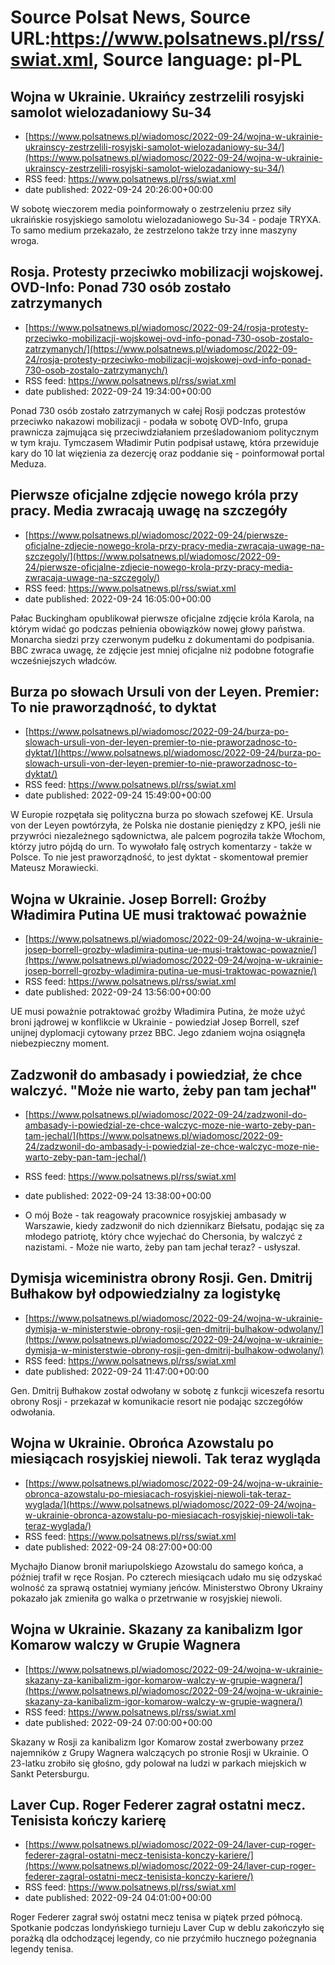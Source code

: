 # Source Polsat News, Source URL:https://www.polsatnews.pl/rss/swiat.xml, Source language: pl-PL

## Wojna w Ukrainie. Ukraińcy zestrzelili rosyjski samolot wielozadaniowy Su-34
 - [https://www.polsatnews.pl/wiadomosc/2022-09-24/wojna-w-ukrainie-ukrainscy-zestrzelili-rosyjski-samolot-wielozadaniowy-su-34/](https://www.polsatnews.pl/wiadomosc/2022-09-24/wojna-w-ukrainie-ukrainscy-zestrzelili-rosyjski-samolot-wielozadaniowy-su-34/)
 - RSS feed: https://www.polsatnews.pl/rss/swiat.xml
 - date published: 2022-09-24 20:26:00+00:00

W sobotę wieczorem media poinformowały o zestrzeleniu przez siły ukraińskie rosyjskiego samolotu wielozadaniowego Su-34 - podaje TRYXA. To samo medium przekazało, że zestrzelono także trzy inne maszyny wroga.

## Rosja. Protesty przeciwko mobilizacji wojskowej. OVD-Info: Ponad 730 osób zostało zatrzymanych
 - [https://www.polsatnews.pl/wiadomosc/2022-09-24/rosja-protesty-przeciwko-mobilizacji-wojskowej-ovd-info-ponad-730-osob-zostalo-zatrzymanych/](https://www.polsatnews.pl/wiadomosc/2022-09-24/rosja-protesty-przeciwko-mobilizacji-wojskowej-ovd-info-ponad-730-osob-zostalo-zatrzymanych/)
 - RSS feed: https://www.polsatnews.pl/rss/swiat.xml
 - date published: 2022-09-24 19:34:00+00:00

Ponad 730 osób zostało zatrzymanych w całej Rosji podczas protestów przeciwko nakazowi mobilizacji - podała w sobotę OVD-Info, grupa prawnicza zajmująca się przeciwdziałaniem prześladowaniom politycznym w tym kraju. Tymczasem Władimir Putin podpisał ustawę, która przewiduje kary do 10 lat więzienia za dezercję oraz poddanie się - poinformował portal Meduza.

## Pierwsze oficjalne zdjęcie nowego króla przy pracy. Media zwracają uwagę na szczegóły
 - [https://www.polsatnews.pl/wiadomosc/2022-09-24/pierwsze-oficjalne-zdjecie-nowego-krola-przy-pracy-media-zwracaja-uwage-na-szczegoly/](https://www.polsatnews.pl/wiadomosc/2022-09-24/pierwsze-oficjalne-zdjecie-nowego-krola-przy-pracy-media-zwracaja-uwage-na-szczegoly/)
 - RSS feed: https://www.polsatnews.pl/rss/swiat.xml
 - date published: 2022-09-24 16:05:00+00:00

Pałac Buckingham opublikował pierwsze oficjalne zdjęcie króla Karola, na którym widać go podczas pełnienia obowiązków nowej głowy państwa. Monarcha siedzi przy czerwonym pudełku z dokumentami do podpisania. BBC zwraca uwagę, że zdjęcie jest mniej oficjalne niż podobne fotografie wcześniejszych władców.

## Burza po słowach Ursuli von der Leyen. Premier: To nie praworządność, to dyktat
 - [https://www.polsatnews.pl/wiadomosc/2022-09-24/burza-po-slowach-ursuli-von-der-leyen-premier-to-nie-praworzadnosc-to-dyktat/](https://www.polsatnews.pl/wiadomosc/2022-09-24/burza-po-slowach-ursuli-von-der-leyen-premier-to-nie-praworzadnosc-to-dyktat/)
 - RSS feed: https://www.polsatnews.pl/rss/swiat.xml
 - date published: 2022-09-24 15:49:00+00:00

W Europie rozpętała się polityczna burza po słowach szefowej KE. Ursula von der Leyen powtórzyła, że Polska nie dostanie pieniędzy z KPO, jeśli nie przywróci niezależnego sądownictwa, ale palcem pogroziła także Włochom, którzy jutro pójdą do urn. To wywołało falę ostrych komentarzy - także w Polsce. To nie jest praworządność, to jest dyktat - skomentował premier Mateusz Morawiecki.

## Wojna w Ukrainie. Josep Borrell: Groźby Władimira Putina UE musi traktować poważnie
 - [https://www.polsatnews.pl/wiadomosc/2022-09-24/wojna-w-ukrainie-josep-borrell-grozby-wladimira-putina-ue-musi-traktowac-powaznie/](https://www.polsatnews.pl/wiadomosc/2022-09-24/wojna-w-ukrainie-josep-borrell-grozby-wladimira-putina-ue-musi-traktowac-powaznie/)
 - RSS feed: https://www.polsatnews.pl/rss/swiat.xml
 - date published: 2022-09-24 13:56:00+00:00

UE musi poważnie potraktować groźby Władimira Putina, że ​​może użyć broni jądrowej w konflikcie w Ukrainie - powiedział Josep Borrell, szef unijnej dyplomacji cytowany przez BBC. Jego zdaniem wojna osiągnęła niebezpieczny moment.

## Zadzwonił do ambasady i powiedział, że chce walczyć. "Może nie warto, żeby pan tam jechał"
 - [https://www.polsatnews.pl/wiadomosc/2022-09-24/zadzwonil-do-ambasady-i-powiedzial-ze-chce-walczyc-moze-nie-warto-zeby-pan-tam-jechal/](https://www.polsatnews.pl/wiadomosc/2022-09-24/zadzwonil-do-ambasady-i-powiedzial-ze-chce-walczyc-moze-nie-warto-zeby-pan-tam-jechal/)
 - RSS feed: https://www.polsatnews.pl/rss/swiat.xml
 - date published: 2022-09-24 13:38:00+00:00

- O mój Boże - tak reagowały pracownice rosyjskiej ambasady w Warszawie, kiedy zadzwonił do nich dziennikarz Biełsatu, podając się za młodego patriotę, który chce wyjechać do Chersonia, by walczyć z nazistami. - Może nie warto, żeby pan tam jechał teraz? - usłyszał.

## Dymisja wiceministra obrony Rosji. Gen. Dmitrij Bułhakow był odpowiedzialny za logistykę
 - [https://www.polsatnews.pl/wiadomosc/2022-09-24/wojna-w-ukrainie-dymisja-w-ministerstwie-obrony-rosji-gen-dmitrij-bulhakow-odwolany/](https://www.polsatnews.pl/wiadomosc/2022-09-24/wojna-w-ukrainie-dymisja-w-ministerstwie-obrony-rosji-gen-dmitrij-bulhakow-odwolany/)
 - RSS feed: https://www.polsatnews.pl/rss/swiat.xml
 - date published: 2022-09-24 11:47:00+00:00

Gen. Dmitrij Bułhakow został odwołany w sobotę z funkcji wiceszefa resortu obrony Rosji - przekazał w komunikacie resort nie podając szczegółów odwołania.

## Wojna w Ukrainie. Obrońca Azowstalu po miesiącach rosyjskiej niewoli. Tak teraz wygląda
 - [https://www.polsatnews.pl/wiadomosc/2022-09-24/wojna-w-ukrainie-obronca-azowstalu-po-miesiacach-rosyjskiej-niewoli-tak-teraz-wyglada/](https://www.polsatnews.pl/wiadomosc/2022-09-24/wojna-w-ukrainie-obronca-azowstalu-po-miesiacach-rosyjskiej-niewoli-tak-teraz-wyglada/)
 - RSS feed: https://www.polsatnews.pl/rss/swiat.xml
 - date published: 2022-09-24 08:27:00+00:00

Mychajło Dianow bronił mariupolskiego Azowstalu do samego końca, a później trafił w ręce Rosjan. Po czterech miesiącach udało mu się odzyskać wolność za sprawą ostatniej wymiany jeńców. Ministerstwo Obrony Ukrainy pokazało jak zmieniła go walka o przetrwanie w rosyjskiej niewoli.

## Wojna w Ukrainie. Skazany za kanibalizm Igor Komarow walczy w Grupie Wagnera
 - [https://www.polsatnews.pl/wiadomosc/2022-09-24/wojna-w-ukrainie-skazany-za-kanibalizm-igor-komarow-walczy-w-grupie-wagnera/](https://www.polsatnews.pl/wiadomosc/2022-09-24/wojna-w-ukrainie-skazany-za-kanibalizm-igor-komarow-walczy-w-grupie-wagnera/)
 - RSS feed: https://www.polsatnews.pl/rss/swiat.xml
 - date published: 2022-09-24 07:00:00+00:00

Skazany w Rosji za kanibalizm Igor Komarow został zwerbowany przez najemników z Grupy Wagnera walczących po stronie Rosji w Ukrainie. O 23-latku zrobiło się głośno, gdy polował na ludzi w parkach miejskich w Sankt Petersburgu.

## Laver Cup. Roger Federer zagrał ostatni mecz. Tenisista kończy karierę
 - [https://www.polsatnews.pl/wiadomosc/2022-09-24/laver-cup-roger-federer-zagral-ostatni-mecz-tenisista-konczy-kariere/](https://www.polsatnews.pl/wiadomosc/2022-09-24/laver-cup-roger-federer-zagral-ostatni-mecz-tenisista-konczy-kariere/)
 - RSS feed: https://www.polsatnews.pl/rss/swiat.xml
 - date published: 2022-09-24 04:01:00+00:00

Roger Federer zagrał swój ostatni mecz tenisa w piątek przed północą. Spotkanie podczas londyńskiego turnieju Laver Cup w deblu zakończyło się porażką dla odchodzącej legendy, co nie przyćmiło hucznego pożegnania legendy tenisa.

